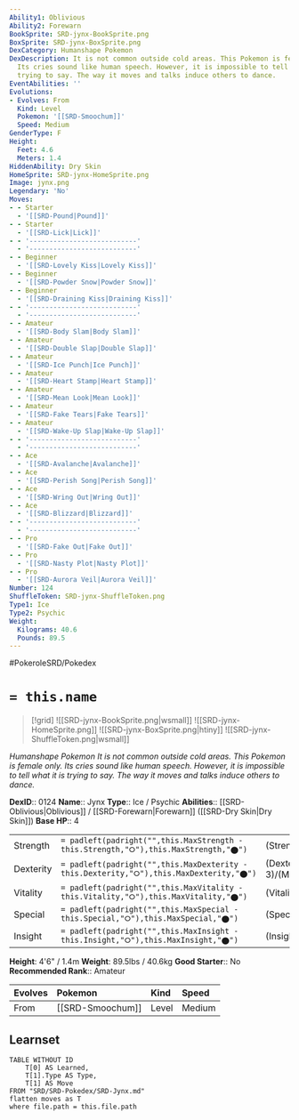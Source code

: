 ```yaml
---
Ability1: Oblivious
Ability2: Forewarn
BookSprite: SRD-jynx-BookSprite.png
BoxSprite: SRD-jynx-BoxSprite.png
DexCategory: Humanshape Pokemon
DexDescription: It is not common outside cold areas. This Pokemon is female only.
  Its cries sound like human speech. However, it is impossible to tell what it is
  trying to say. The way it moves and talks induce others to dance.
EventAbilities: ''
Evolutions:
- Evolves: From
  Kind: Level
  Pokemon: '[[SRD-Smoochum]]'
  Speed: Medium
GenderType: F
Height:
  Feet: 4.6
  Meters: 1.4
HiddenAbility: Dry Skin
HomeSprite: SRD-jynx-HomeSprite.png
Image: jynx.png
Legendary: 'No'
Moves:
- - Starter
  - '[[SRD-Pound|Pound]]'
- - Starter
  - '[[SRD-Lick|Lick]]'
- - '---------------------------'
  - '---------------------------'
- - Beginner
  - '[[SRD-Lovely Kiss|Lovely Kiss]]'
- - Beginner
  - '[[SRD-Powder Snow|Powder Snow]]'
- - Beginner
  - '[[SRD-Draining Kiss|Draining Kiss]]'
- - '---------------------------'
  - '---------------------------'
- - Amateur
  - '[[SRD-Body Slam|Body Slam]]'
- - Amateur
  - '[[SRD-Double Slap|Double Slap]]'
- - Amateur
  - '[[SRD-Ice Punch|Ice Punch]]'
- - Amateur
  - '[[SRD-Heart Stamp|Heart Stamp]]'
- - Amateur
  - '[[SRD-Mean Look|Mean Look]]'
- - Amateur
  - '[[SRD-Fake Tears|Fake Tears]]'
- - Amateur
  - '[[SRD-Wake-Up Slap|Wake-Up Slap]]'
- - '---------------------------'
  - '---------------------------'
- - Ace
  - '[[SRD-Avalanche|Avalanche]]'
- - Ace
  - '[[SRD-Perish Song|Perish Song]]'
- - Ace
  - '[[SRD-Wring Out|Wring Out]]'
- - Ace
  - '[[SRD-Blizzard|Blizzard]]'
- - '---------------------------'
  - '---------------------------'
- - Pro
  - '[[SRD-Fake Out|Fake Out]]'
- - Pro
  - '[[SRD-Nasty Plot|Nasty Plot]]'
- - Pro
  - '[[SRD-Aurora Veil|Aurora Veil]]'
Number: 124
ShuffleToken: SRD-jynx-ShuffleToken.png
Type1: Ice
Type2: Psychic
Weight:
  Kilograms: 40.6
  Pounds: 89.5
---
```


#PokeroleSRD/Pokedex

# `= this.name`

> [!grid]
> ![[SRD-jynx-BookSprite.png|wsmall]]
> ![[SRD-jynx-HomeSprite.png]]
> ![[SRD-jynx-BoxSprite.png|htiny]]
> ![[SRD-jynx-ShuffleToken.png|wsmall]]


*Humanshape Pokemon*
*It is not common outside cold areas. This Pokemon is female only. Its cries sound like human speech. However, it is impossible to tell what it is trying to say. The way it moves and talks induce others to dance.*

**DexID**:: 0124
**Name**:: Jynx
**Type**:: Ice / Psychic
**Abilities**:: [[SRD-Oblivious|Oblivious]] / [[SRD-Forewarn|Forewarn]] ([[SRD-Dry Skin|Dry Skin]])
**Base HP**:: 4

|           |                                                                                        |                                          |
| --------- | -------------------------------------------------------------------------------------- | ---------------------------------------- |
| Strength  | `= padleft(padright("",this.MaxStrength - this.Strength,"⭘"),this.MaxStrength,"⬤")`    | (Strength::2)/(MaxStrength::4)   |
| Dexterity | `= padleft(padright("",this.MaxDexterity - this.Dexterity,"⭘"),this.MaxDexterity,"⬤")` | (Dexterity:: 3)/(MaxDexterity::6) |
| Vitality  | `= padleft(padright("",this.MaxVitality - this.Vitality,"⭘"),this.MaxVitality,"⬤")`    | (Vitality::1)/(MaxVitality::3)   |
| Special   | `= padleft(padright("",this.MaxSpecial - this.Special,"⭘"),this.MaxSpecial,"⬤")`       | (Special::3)/(MaxSpecial::6)     |
| Insight   | `= padleft(padright("",this.MaxInsight - this.Insight,"⭘"),this.MaxInsight,"⬤")`       | (Insight::3)/(MaxInsight::6)     |

**Height**: 4'6" / 1.4m
**Weight**: 89.5lbs / 40.6kg
**Good Starter**:: No
**Recommended Rank**:: Amateur

| Evolves   | Pokemon          | Kind   | Speed   |
|:----------|:-----------------|:-------|:--------|
| From      | [[SRD-Smoochum]] | Level  | Medium  |

## Learnset

```dataview
TABLE WITHOUT ID
    T[0] AS Learned,
    T[1].Type AS Type,
    T[1] AS Move
FROM "SRD/SRD-Pokedex/SRD-Jynx.md"
flatten moves as T
where file.path = this.file.path
```
